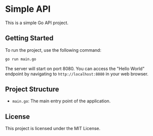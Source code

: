 # Simple API

This is a simple Go API project.

## Getting Started

To run the project, use the following command:

```sh
go run main.go
```

The server will start on port 8080. You can access the "Hello World" endpoint by navigating to `http://localhost:8080` in your web browser.

## Project Structure

- `main.go`: The main entry point of the application.

## License

This project is licensed under the MIT License.
